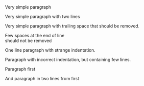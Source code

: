 Very simple paragraph

Very simple paragraph with
two lines

Very simple paragraph with
trailing space that should
be removed.

Few spaces at the end of line     
should not be removed

One line paragraph with strange indentation.

Paragraph with incorrect
indentation, but containing
few lines.

Paragraph first

And paragraph in two lines from first 